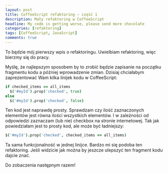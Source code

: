 ```yaml
---
layout: post
title: CoffeeScript refaktoring – część 1
description: Mały refaktoring w CoffeeScript
headline: My code is getting worse, please send more chocolate
categories: [refaktoring]
tags: [CoffeeScript, JavaScript]
comments: true
---
```


To będzie mój pierwszy wpis o refaktoringu. Uwielbiam refaktoring, więc bierzmy się do pracy.

Myślę, że najlepszym sposobem by to zrobić będzie zapisanie na początku fragmentu kodu a później wprowadzenie zmian. Dzisiaj chciałabym zaprezentować Wam kilka linijek kodu w CoffeeScript:

```coffee
if checked_items == all_items
  $('#myId').prop('checked', true)
else
  $('#myId').prop('checked', false)
```

Ten kod jest naprawdę prosty. Sprawdzam czy ilość zaznaczonych elementów jest równa ilości wszystkich elementów. I w zależności od odpowiedzi zaznaczam (lub nie) checkbox na stronie internetowej. Tak jak powiedziałam jest to prosty kod, ale może być ładniejszy:

```coffee
$('#myId').prop('checked', checked_items == all_items)
```

Ta sama funkcjonalność w jednej linijce. Bardzo mi się podoba ten refaktoring. Jeśli widzicie jak można by jeszcze ulepszyć ten fragment kodu dajcie znać.

Do zobaczenia następnym razem!

